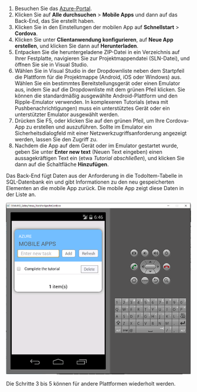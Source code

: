
1. Besuchen Sie das [Azure-Portal].
2. Klicken Sie auf **Alle durchsuchen** > **Mobile Apps** und dann auf das Back-End, das Sie erstellt haben.
3. Klicken Sie in den Einstellungen der mobilen App auf **Schnellstart** > **Cordova**.
4. Klicken Sie unter **Clientanwendung konfigurieren**, auf **Neue App erstellen**, und klicken Sie dann auf **Herunterladen**.
2. Entpacken Sie die heruntergeladene ZIP-Datei in ein Verzeichnis auf Ihrer Festplatte, navigieren Sie zur Projektmappendatei (SLN-Datei), und öffnen Sie sie in Visual Studio.
3. Wählen Sie in Visual Studio in der Dropdownliste neben dem Startpfeil die Plattform für die Projektmappe (Android, iOS oder Windows) aus. Wählen Sie ein bestimmtes Bereitstellungsgerät oder einen Emulator aus, indem Sie auf die Dropdownliste mit dem grünen Pfeil klicken. Sie können die standardmäßig ausgewählte Android-Plattform und den Ripple-Emulator verwenden. In komplexeren Tutorials (etwa mit Pushbenachrichtigungen) muss ein unterstütztes Gerät oder ein unterstützter Emulator ausgewählt werden.
4. Drücken Sie F5, oder klicken Sie auf den grünen Pfeil, um Ihre Cordova-App zu erstellen und auszuführen. Sollte im Emulator ein Sicherheitsdialogfeld mit einer Netzwerkzugriffsanforderung angezeigt werden, lassen Sie den Zugriff zu.
5. Nachdem die App auf dem Gerät oder im Emulator gestartet wurde, geben Sie unter **Enter new text** (Neuen Text eingeben) einen aussagekräftigen Text ein (etwa *Tutorial abschließen*), und klicken Sie dann auf die Schaltfläche **Hinzufügen**.

Das Back-End fügt Daten aus der Anforderung in die TodoItem-Tabelle in SQL-Datenbank ein und gibt Informationen zu den neu gespeicherten Elementen an die mobile App zurück. Die mobile App zeigt diese Daten in der Liste an.

![](./media/app-service-mobile-cordova-quickstart/quickstart-startup.png)

Die Schritte 3 bis 5 können für andere Plattformen wiederholt werden.

[Azure-Portal]: https://portal.azure.com/


<!--HONumber=Dec16_HO1-->


